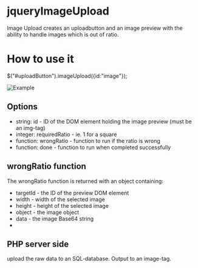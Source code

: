 jqueryImageUpload
=================

Image Upload creates an uploadbutton and an image preview with the ability to handle images which is out of ratio.

# How to use it
$("#uploadButton").imageUpload({id:"image"});

![Example](http://angeltveiten.com/imageupload.gif)

## Options
* string: id - ID of the DOM element holding the image preview (must be an img-tag)
* integer: requiredRatio - ie. 1 for a square
* function: wrongRatio - function to run if the ratio is wrong
* function: done - function to run when completed successfully

## wrongRatio function
The wrongRatio function is returned with an object containing:
* targetId - the ID of the preview DOM element
* width - width of the selected image
* height - height of the selected image
* object - the image object
* data - the image Base64 string
* 
## PHP server side
upload the raw data to an SQL-database. Output to an image-tag.
